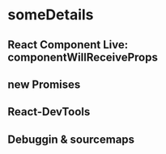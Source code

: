 # someDetails

## React Component Live: componentWillReceiveProps
## new Promises
## React-DevTools
## Debuggin & sourcemaps
